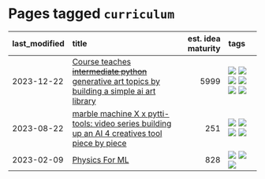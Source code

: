 # Pages tagged `curriculum`

|last_modified|title|est. idea maturity|tags
|:---|:---|---:|:---|
|2023-12-22|[Course teaches ~~intermediate python~~ generative art topics by building a simple ai art library](../Course_teaches_basic_python_by_building_a_simple_ai_art_library.md)|5999|[![](https://img.shields.io/badge/tag-curriculum-43d799)](../tags/curriculum.md) [![](https://img.shields.io/badge/tag-education-d548d8)](../tags/education.md) [![](https://img.shields.io/badge/tag-from_issue-3f3dc3)](../tags/from_issue.md) [![](https://img.shields.io/badge/tag-public_good-5e378d)](../tags/public_good.md) [![](https://img.shields.io/badge/tag-publication-98b52b)](../tags/publication.md) [![](https://img.shields.io/badge/tag-wip-97a75e)](../tags/wip.md)|
|2023-08-22|[marble machine X x pytti-tools: video series building up an AI 4 creatives tool piece by piece](../marble_machine_x_pytti-tools.md)|251|[![](https://img.shields.io/badge/tag-curriculum-43d799)](../tags/curriculum.md) [![](https://img.shields.io/badge/tag-public_good-5e378d)](../tags/public_good.md) [![](https://img.shields.io/badge/tag-publication-98b52b)](../tags/publication.md) [![](https://img.shields.io/badge/tag-video_series-d46ff4)](../tags/video_series.md)|
|2023-02-09|[Physics For ML](../physics_for_ml.md)|828|[![](https://img.shields.io/badge/tag-curriculum-43d799)](../tags/curriculum.md) [![](https://img.shields.io/badge/tag-education-d548d8)](../tags/education.md) [![](https://img.shields.io/badge/tag-publication-98b52b)](../tags/publication.md)|